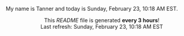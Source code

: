 My name is Tanner and today is Sunday, February 23, 10:18 AM EST.

<p align="center">This <i>README</i> file is generated <b>every 3 hours</b>!</br>Last refresh: Sunday, February 23, 10:18 AM EST<br /></p>
